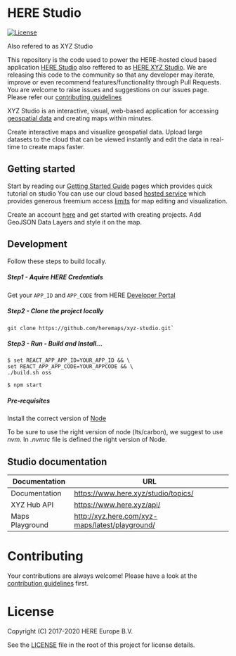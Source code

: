 # HERE Studio 
 
[![License](https://img.shields.io/badge/License-Apache%202.0-blue.svg)](https://opensource.org/licenses/Apache-2.0)

 Also refered to as XYZ Studio

 This repository is the code used to power the
 HERE-hosted cloud based application [HERE Studio](https://studio.here.com)
 also reffered to as [HERE XYZ Studio](https://xyz.here.com/studio).
 We are releasing this code to the community
 so that any developer may iterate,
 improve or even recommend features/functionality
 through Pull Requests. You are welcome to raise
 issues and suggestions on our issues page. Please refer
 our [contributing guidelines](./CONTRIBUTING.md)
 
 XYZ Studio is an interactive, visual,
 web-based application for accessing
 [geospatial data](https://developer.here.com/blog/an-introduction-to-geojson)
  and creating maps within minutes.

 Create interactive maps and visualize
 geospatial data.
 Upload large datasets to the cloud that can be
 viewed instantly and edit the data in real-time
 to create maps faster.

## Getting started
 
 Start by reading our [Getting Started Guide](https://www.here.xyz/getting-started/) 
 pages which provides quick tutorial on 
 studio 
 You can use our cloud based [hosted service](https://studio.here.com) which provides
 generous freemium access [limits](https://developer.here.com/pricing)
 for map editing and visualization.
 
 Create an account [here](https://studio.here.com) and get started
 with creating projects. Add GeoJSON Data Layers and style it on the map.

## Development

Follow these steps to build locally.

##### Step1 - Aquire HERE Credentials
Get your `APP_ID` and `APP_CODE` from HERE [Developer Portal](http://developer.here.com/)

##### Step2 - Clone the project locally

```
git clone https://github.com/heremaps/xyz-studio.git`
```

##### Step3 - Run - Build and Install...

```
$ set REACT_APP_APP_ID=YOUR_APP_ID && \
set REACT_APP_APP_CODE=YOUR_APPCODE && \
./build.sh oss

$ npm start
```

##### Pre-requisites

 Install the correct version of [Node](https://nodejs.org/en/download/)

 To be sure to use the right version of node (lts/carbon),
 we suggest to use *nvm*. In *.nvmrc* file is defined the
 right version of Node.

## Studio documentation

| Documentation | URL |
| --- | --- |
|Documentation | https://www.here.xyz/studio/topics/ |
| XYZ Hub API | https://www.here.xyz/api/ |
|Maps Playground| http://xyz.here.com/xyz-maps/latest/playground/ |

# Contributing

 Your contributions are always welcome!
 Please have a look at the [contribution guidelines](CONTRIBUTING.md) first.

# License


Copyright (C) 2017-2020 HERE Europe B.V.

See the [LICENSE](./LICENSE) file in the root of this project for license details.
